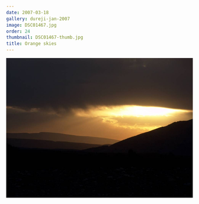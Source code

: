 ```yaml
---
date: 2007-03-18
gallery: dureji-jan-2007
image: DSC01467.jpg
order: 24
thumbnail: DSC01467-thumb.jpg
title: Orange skies
---
```


![Orange skies](./DSC01467.jpg)